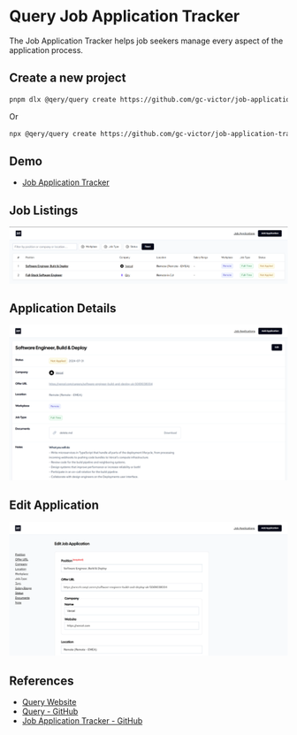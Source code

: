 # Query Job Application Tracker

The Job Application Tracker helps job seekers manage every aspect of the application process.

## Create a new project

```sh
pnpm dlx @qery/query create https://github.com/gc-victor/job-application-tracker
```

Or

```sh
npx @qery/query create https://github.com/gc-victor/job-application-tracker
```

## Demo

- [Job Application Tracker](https://job-application-tracker.fly.dev)

## Job Listings

![Job Listings](docs/2024-08-01%2010.07.47-a5486594f6ea.png)

## Application Details

![Application Details](docs/2024-08-01%2010.08.33-7a2c81125a83.png)

## Edit Application

![Edit Job Application](docs/2024-08-01%2010.09.07-e855d2162543.png)

## References

- [Query Website](https://qery.io)
- [Query - GitHub](https://github.com/gc-victor/query)
- [Job Application Tracker  - GitHub](https://github.com/gc-victor/job-application-tracker)
